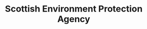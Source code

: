 ---
schema: default
title: Scottish Environment Protection Agency
description: Non-departmental public body. Part of Scottish Government
logo: ''
type:
- Non-Departmental Public Body
portal_url: ''
org_url: https://www.sepa.org.uk
twitter_handle: 
wikidata_qid: Q7437713
wdtk_id: sepa
---